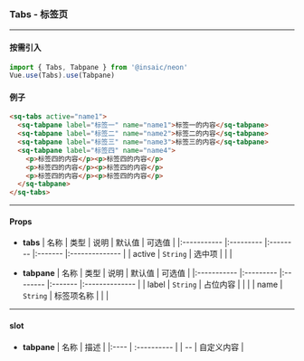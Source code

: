 ### Tabs - 标签页
---
#### 按需引入

```js
import { Tabs, Tabpane } from '@insaic/neon'
Vue.use(Tabs).use(Tabpane)
```

#### 例子
```html
<sq-tabs active="name1">
  <sq-tabpane label="标签一" name="name1">标签一的内容</sq-tabpane>
  <sq-tabpane label="标签二" name="name2">标签二的内容</sq-tabpane>
  <sq-tabpane label="标签三" name="name3">标签三的内容</sq-tabpane>
  <sq-tabpane label="标签四" name="name4">
    <p>标签四的内容</p><p>标签四的内容</p>
    <p>标签四的内容</p><p>标签四的内容</p>
    <p>标签四的内容</p><p>标签四的内容</p>
  </sq-tabpane>
</sq-tabs>
```
---
#### Props
* **tabs**
  | 名称        | 类型       | 说明     | 默认值   | 可选值         |
  |:----------- |:--------- |:-------- |:------- |:-------------- |
  | active      | `String`  | 选中项    |         |                |

* **tabpane**
  | 名称        | 类型       | 说明     | 默认值   | 可选值         |
  |:----------- |:--------- |:-------- |:------- |:-------------- |
  | label | `String`  | 占位内容   |         |                |
  | name  | `String`  | 标签项名称 |         |                |

---
#### slot
* **tabpane**
  | 名称    |  描述        |
  |:----    | :---------- |
  | --      | 自定义内容   |
